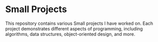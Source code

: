 # Small Projects
This repository contains various Small projects I have worked on.
Each project demonstrates different aspects of  programming, including algorithms, data structures, object-oriented design, and more.
